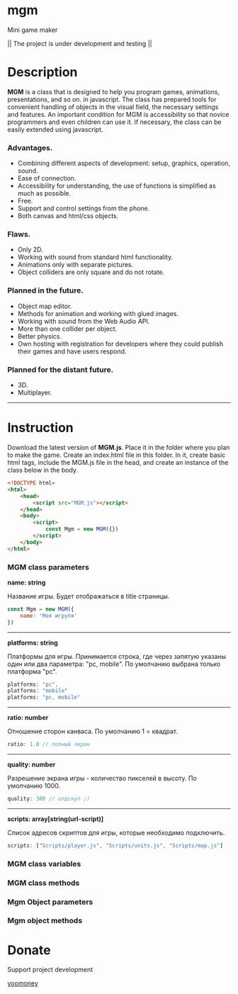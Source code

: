 # mgm
Mini game maker

|| The project is under development and testing ||

# Description

**MGM** is a class that is designed to help you program games, animations, presentations, and so on. in javascript. The class has prepared tools for convenient handling of objects in the visual field, the necessary settings and features. An important condition for MGM is accessibility so that novice programmers and even children can use it. If necessary, the class can be easily extended using javascript.

### Advantages.
- Combining different aspects of development: setup, graphics, operation, sound.
- Ease of connection.
- Accessibility for understanding, the use of functions is simplified as much as possible.
- Free.
- Support and control settings from the phone.
- Both canvas and html/css objects.

### Flaws.
- Only 2D.
- Working with sound from standard html functionality.
- Animations only with separate pictures.
- Object colliders are only square and do not rotate.

### Planned in the future.
- Object map editor.
- Methods for animation and working with glued images.
- Working with sound from the Web Audio API.
- More than one collider per object.
- Better physics.
- Own hosting with registration for developers where they could publish their games and have users respond.

### Planned for the distant future.
- 3D.
- Multiplayer.

____

# Instruction

Download the latest version of **MGM.js**. Place it in the folder where you plan to make the game. Create an index.html file in this folder. In it, create basic html tags, include the MGM.js file in the head, and create an instance of the class below in the body.

```html
<!DOCTYPE html>
<html>
    <head>
        <script src="MGM.js"></script>
    </head>
    <body>
        <script>
            const Mgm = new MGM({})
        </script>
    </body>
</html>
```

### MGM class parameters

**name: string**

Название игры. Будет отображаться в title страницы.
```js
const Mgm = new MGM({
    name: 'Моя игруля'
})
```
____
**platforms: string**

Платформы для игры. Принимается строка, где через запятую указаны один или два параметра: "pc, mobile". По умолчанию выбрана только платформа "pc".
```js
platforms: "pc",
platforms: "mobile"
platforms: "pc, mobile"
```
____
**ratio: number**

Отношение сторон канваса. По умолчанию 1 = квадрат.
```js
ratio: 1.8 // полный экран
```
____
**quality: number**

Разрешение экрана игры - количество пикселей в высоту. По умолчанию 1000.
```js
quality: 300 // олдскул ;)
```
____
**scripts: array[string(url-script)]**

Список адресов скриптов для игры, которые необходимо подключить.
```js
scripts: ["Scripts/player.js", "Scripts/units.js", "Scripts/map.js"]
```

### MGM class variables
### MGM class methods
### Mgm Object parameters
### Mgm object methods











# Donate

Support project development

[yoomoney](https://yoomoney.ru/to/410018410401723)

